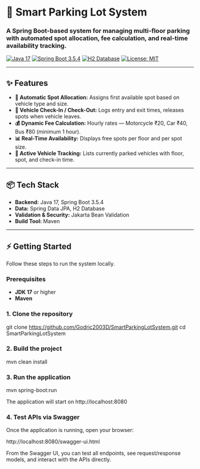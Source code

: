 # 🚗 Smart Parking Lot System

### A Spring Boot-based system for managing multi-floor parking with automated spot allocation, fee calculation, and real-time availability tracking.

[![Java 17](https://img.shields.io/badge/Java-17-blue.svg?style=flat-square)](https://www.oracle.com/java/technologies/javase/jdk17-archive-downloads.html)
[![Spring Boot 3.5.4](https://img.shields.io/badge/Spring_Boot-3.5.4-green.svg?style=flat-square)](https://spring.io/projects/spring-boot)
[![H2 Database](https://img.shields.io/badge/Database-H2-lightgrey?style=flat-square)](https://www.h2database.com/)
[![License: MIT](https://img.shields.io/badge/License-MIT-yellow.svg?style=flat-square)](https://opensource.org/licenses/MIT)

---

## ✨ Features

- **🚗 Automatic Spot Allocation:** Assigns first available spot based on vehicle type and size.  
- **📝 Vehicle Check-In / Check-Out:** Logs entry and exit times, releases spots when vehicle leaves.  
- **💰 Dynamic Fee Calculation:** Hourly rates — Motorcycle ₹20, Car ₹40, Bus ₹80 (minimum 1 hour).  
- **📊 Real-Time Availability:** Displays free spots per floor and per spot size.  
- **📌 Active Vehicle Tracking:** Lists currently parked vehicles with floor, spot, and check-in time.  

---

## 📦 Tech Stack

- **Backend:** Java 17, Spring Boot 3.5.4  
- **Data:** Spring Data JPA, H2 Database
- **Validation & Security:** Jakarta Bean Validation  
- **Build Tool:** Maven  

---

## ⚡ Getting Started

Follow these steps to run the system locally.

### Prerequisites

- **JDK 17** or higher  
- **Maven**  

### 1. Clone the repository


git clone https://github.com/Godric2003D/SmartParkingLotSystem.git
cd SmartParkingLotSystem

### 2. Build the project
mvn clean install

### 3. Run the application
mvn spring-boot:run


The application will start on http://localhost:8080

### 4. Test APIs via Swagger

Once the application is running, open your browser:

http://localhost:8080/swagger-ui.html


From the Swagger UI, you can test all endpoints, see request/response models, and interact with the APIs directly.
